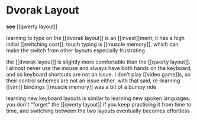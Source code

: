 # Dvorak Layout

**see** [[qwerty layout]]

learning to type on the [[dvorak layout]] is an [[invest]]ment; it has a high initial [[switching cost]]. touch typing is [[muscle memory]], which can make the switch from other layouts especially frustrating

the [[dvorak layout]] is slightly more comfortable than the [[qwerty layout]]. I almost never use the mouse and always have both hands on the keyboard, and so keyboard shortcuts are not an issue. I don't play [[video game]]s, so their control schemes are not an issue either. with that said, re-learning [[vim]] bindings [[muscle memory]] was a bit of a bumpy ride

learning new keyboard layouts is similar to learning new spoken languages. you don't "forget" the [[qwerty layout]] if you keep practicing it from time to time, and switching between the two layouts eventually becomes effortless
